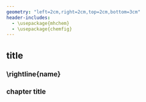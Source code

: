 ```yaml
---
geometry: "left=2cm,right=2cm,top=2cm,bottom=3cm"
header-includes:
  - \usepackage{mhchem}
  - \usepackage{chemfig}
---
```


<span style="font-size : smaller">

# title

## \rightline{name}

## chapter title


</span>



